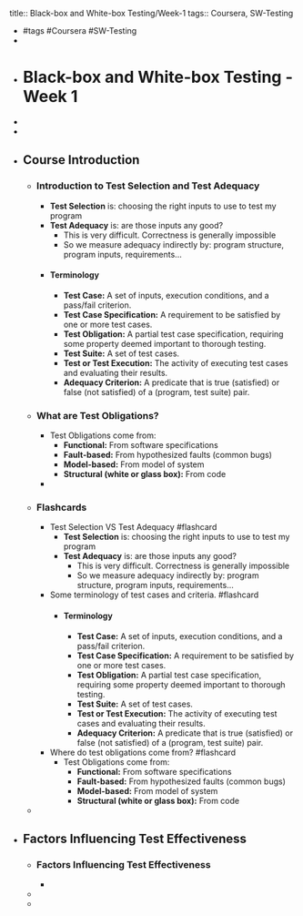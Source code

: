 title:: Black-box and White-box Testing/Week-1
tags:: Coursera, SW-Testing

- #tags #Coursera #SW-Testing
-
- # Black-box and White-box Testing - Week 1
-
-
- ## Course Introduction
	- ### Introduction to Test Selection and Test Adequacy
		- **Test Selection** is: choosing the right inputs to use to test my program
		- **Test Adequacy** is: are those inputs any good?
			- This is very difficult. Correctness is generally impossible
			- So we measure adequacy indirectly by: program structure, program inputs, requirements...
		- #### Terminology
			- **Test Case:** A set of inputs, execution conditions, and a pass/fail criterion.
			- **Test Case Specification:** A requirement to be satisfied by one or more test cases.
			- **Test Obligation:** A partial test case specification, requiring some property deemed important to thorough testing.
			- **Test Suite:** A set of test cases.
			- **Test or Test Execution:** The activity of executing test cases and evaluating their results.
			- **Adequacy Criterion:** A predicate that is true (satisfied) or false (not satisfied) of a (program, test suite) pair.
	- ### What are Test Obligations?
		- Test Obligations come from:
			- **Functional:** From software specifications
			- **Fault-based:** From hypothesized faults (common bugs)
			- **Model-based:** From model of system
			- **Structural (white or glass box):** From code
		-
	- ### Flashcards
		- Test Selection VS Test Adequacy #flashcard
			- **Test Selection** is: choosing the right inputs to use to test my program
			- **Test Adequacy** is: are those inputs any good?
				- This is very difficult. Correctness is generally impossible
				- So we measure adequacy indirectly by: program structure, program inputs, requirements...
		- Some terminology of test cases and criteria. #flashcard
			- #### Terminology
				- **Test Case:** A set of inputs, execution conditions, and a pass/fail criterion.
				- **Test Case Specification:** A requirement to be satisfied by one or more test cases.
				- **Test Obligation:** A partial test case specification, requiring some property deemed important to thorough testing.
				- **Test Suite:** A set of test cases.
				- **Test or Test Execution:** The activity of executing test cases and evaluating their results.
				- **Adequacy Criterion:** A predicate that is true (satisfied) or false (not satisfied) of a (program, test suite) pair.
		- Where do test obligations come from? #flashcard
			- Test Obligations come from:
				- **Functional:** From software specifications
				- **Fault-based:** From hypothesized faults (common bugs)
				- **Model-based:** From model of system
				- **Structural (white or glass box):** From code
	-
- ## Factors Influencing Test Effectiveness
	- ### Factors Influencing Test Effectiveness
		-
	-
	-
